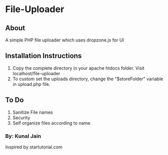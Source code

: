# File-Uploader

## About
A simple PHP file uploader which uses dropzone.js for UI

## Installation Instructions
1.  Copy the complete directory in your apache htdocs folder.
    Visit localhost/file-uploader
2.  To custom set the uploads directory, change the "$storeFolder" variable in upload.php file.

## To Do
1.  Sanitize File names
2.  Security
3.  Self organize files according to name

### By: Kunal Jain
Inspired by startutorial.com
